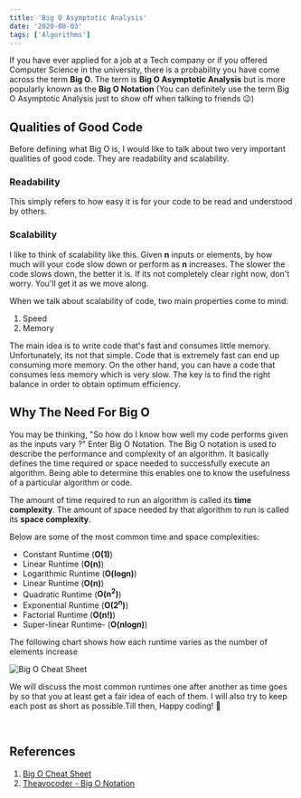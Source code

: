 ```yaml
---
title: 'Big O Asymptotic Analysis'
date: '2020-08-03'
tags: ['Algorithms']
---
```



If you have ever applied for a job at a Tech company or if you offered Computer Science in the university, 
there is a probability you have come across the term **Big O**. The term is **Big O Asymptotic Analysis** but is more 
popularly known as the **Big O Notation** (You can definitely use the term Big O Asymptotic Analysis just to show off 
when talking to friends :wink:)

## Qualities of Good Code
Before defining what Big O is, I would like to talk about two very important qualities of good code. They are readability
and scalability.

### Readability
This simply refers to how easy it is for your code to be read and understood by others.

### Scalability
I like to think of scalability like this. Given **n** inputs or elements, by how much will your code slow down or perform as **n** increases. 
The slower the code slows down, the better it is. If its not completely clear right now, don't worry. You'll get it as we move along.

When we talk about scalability of code, two main properties come to mind:
1. Speed
2. Memory

The main idea is to write code that's fast and consumes little memory. Unfortunately, its not that simple. Code that is 
extremely fast can end up consuming more memory. On the other hand, you can have a code that consumes less memory which is
very slow. The key is to find the right balance in order to obtain optimum efficiency.

## Why The Need For Big O
You may be thinking, "So how do I know how well my code performs given as the inputs vary ?" Enter Big O Notation. The Big O
notation is used to describe the performance and complexity of an algorithm. It basically defines the time required or space
needed to successfully execute an algorithm. Being able to determine this enables one to know the usefulness of a particular
algorithm or code.

The amount of time required to run an algorithm is called its **time complexity**. The amount of space needed by that algorithm
to run is called its **space complexity**.

Below are some of the most common time and space complexities:
* Constant Runtime (**O(1)**)
* Linear Runtime (**O(n)**)
* Logarithmic Runtime (**O(logn)**)
* Linear Runtime (**O(n)**)
* Quadratic Runtime (**O(n<sup>2</sup>)**)
* Exponential Runtime (**O(2<sup>n</sup>)**)
* Factorial Runtime (**O(n!)**)
* Super-linear Runtime- (**O(nlogn)**)

The following chart shows how each runtime varies as the number of elements increase

![Big O Cheat Sheet](https://miro.medium.com/max/2928/1*5ZLci3SuR0zM_QlZOADv8Q.jpeg)

We will discuss the most common runtimes one after another as time goes by so that you at least get a fair idea of each of
them. I will also try to keep each post as short as possible.Till then, Happy coding! :punch:

<br />

## References
1. <a href="https://www.bigocheatsheet.com/" target="_blank" rel="noopener noreferrer">Big O Cheat Sheet</a>
2. <a href="https://www.theavocoder.com/big-o-notation/2018/12/22/big-o-notation" target="_blank" rel="noopener noreferrer">Theavocoder - Big O Notation</a>




